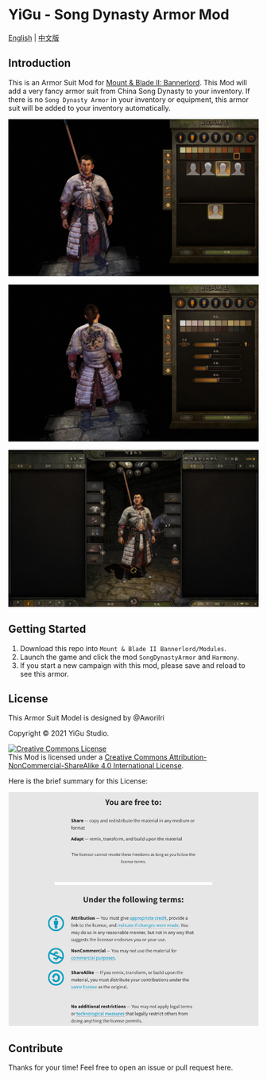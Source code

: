 # YiGu - Song Dynasty Armor Mod

[English](README.md) | [中文版](README_CN.md)

## Introduction

This is an Armor Suit Mod for [Mount & Blade II: Bannerlord](https://www.taleworlds.com/en/Games/Bannerlord). This Mod will add a very fancy armor suit from China Song Dynasty to your inventory. If there is no `Song Dynasty Armor` in your inventory or equipment, this armor suit will be added to your inventory automatically.

![Song Dynasty Armor Preview - 1](./doc/Preview1.jpg)

![Song Dynasty Armor Preview - 2](./doc/Preview2.jpg)

![Song Dynasty Armor Preview - 3](./doc/Preview3.jpg)

## Getting Started

1. Download this repo into `Mount & Blade II Bannerlord/Modules`.
2. Launch the game and click the mod `SongDynastyArmor` and `Harmony`.
3. If you start a new campaign with this mod, please save and reload to see this armor.

## License

This Armor Suit Model is designed by @Aworilri

Copyright © 2021 YiGu Studio.

<a rel="license" href="http://creativecommons.org/licenses/by-nc-sa/4.0/"><img alt="Creative Commons License" style="border-width:0" src="https://i.creativecommons.org/l/by-nc-sa/4.0/88x31.png" /></a><br />This Mod is licensed under a <a rel="license" href="http://creativecommons.org/licenses/by-nc-sa/4.0/">Creative Commons Attribution-NonCommercial-ShareAlike 4.0 International License</a>.

Here is the brief summary for this License:

![CC_BY_NC_SA_Summary_CN](./doc/CC_BY_NC_SA_Summary.png)

## Contribute

Thanks for your time! Feel free to open an issue or pull request here.
